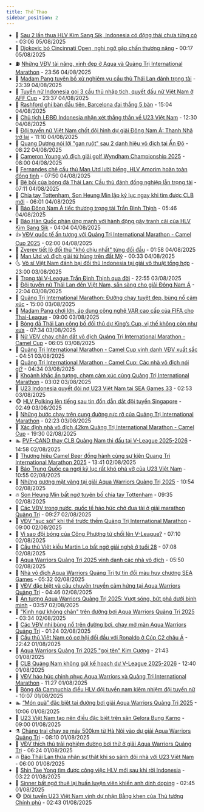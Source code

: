 ```yaml
---
title: Thể Thao
sidebar_position: 2
---
```


<!-- dantri-the-thao:START -->
- 🎡 [Sau 2 lần thua HLV Kim Sang Sik, Indonesia có động thái chưa từng có](https://dantri.com.vn/the-thao/sau-2-lan-thua-hlv-kim-sang-sik-indonesia-co-dong-thai-chua-tung-co-20250805090601623.htm) - 03:06 05/08/2025
- 💯 [Djokovic bỏ Cincinnati Open, nghi ngờ gặp chấn thương nặng](https://dantri.com.vn/the-thao/djokovic-bo-cincinnati-open-nghi-ngo-gap-chan-thuong-nang-20250805071519444.htm) - 00:17 05/08/2025
- ⛽️ [Những VĐV tài năng, xinh đẹp ở Aqua và Quảng Trị International Marathon](https://dantri.com.vn/the-thao/nhung-vdv-tai-nang-xinh-dep-o-aqua-va-quang-tri-international-marathon-20250804144411541.htm) - 23:56 04/08/2025
- 💃 [Madam Pang tuyên bố xử nghiêm vụ cầu thủ Thái Lan đánh trọng tài](https://dantri.com.vn/the-thao/madam-pang-tuyen-bo-xu-nghiem-vu-cau-thu-thai-lan-danh-trong-tai-20250804225507004.htm) - 23:39 04/08/2025
- 🌈 [Tuyển nữ Indonesia gọi 3 cầu thủ nhập tịch, quyết đấu nữ Việt Nam ở AFF Cup](https://dantri.com.vn/the-thao/tuyen-nu-indonesia-goi-3-cau-thu-nhap-tich-quyet-dau-nu-viet-nam-o-aff-cup-20250804231907845.htm) - 23:37 04/08/2025
- 🦅 [Rashford ghi bàn đầu tiên, Barcelona đại thắng 5 bàn](https://dantri.com.vn/the-thao/rashford-ghi-ban-dau-tien-barcelona-dai-thang-5-ban-20250804220357742.htm) - 15:04 04/08/2025
- 🌝 [Chủ tịch LĐBĐ Indonesia nhận xét thẳng thắn về U23 Việt Nam](https://dantri.com.vn/the-thao/chu-tich-ldbd-indonesia-nhan-xet-thang-than-ve-u23-viet-nam-20250804191430659.htm) - 12:30 04/08/2025
- 🚀 [Đội tuyển nữ Việt Nam chốt đội hình dự giải Đông Nam Á: Thanh Nhã trở lại](https://dantri.com.vn/the-thao/doi-tuyen-nu-viet-nam-chot-doi-hinh-du-giai-dong-nam-a-thanh-nha-tro-lai-20250804174434066.htm) - 11:10 04/08/2025
- 🎉 [Quang Dương nói lời &quot;gan ruột&quot; sau 2 danh hiệu vô địch tại Ấn Độ](https://dantri.com.vn/the-thao/quang-duong-noi-loi-gan-ruot-sau-2-danh-hieu-vo-dich-tai-an-do-20250804150643443.htm) - 08:22 04/08/2025
- 📝 [Cameron Young vô địch giải golf Wyndham Championship 2025](https://dantri.com.vn/the-thao/cameron-young-vo-dich-giai-golf-wyndham-championship-2025-20250804142321188.htm) - 08:00 04/08/2025
- 🦄 [Fernandes chê cầu thủ Man Utd lười biếng, HLV Amorim hoàn toàn đồng tình](https://dantri.com.vn/the-thao/fernandes-che-cau-thu-man-utd-luoi-bieng-hlv-amorim-hoan-toan-dong-tinh-20250804144833443.htm) - 07:50 04/08/2025
- 🎉 [Bê bối của bóng đá Thái Lan: Cầu thủ đánh đồng nghiệp lẫn trọng tài](https://dantri.com.vn/the-thao/be-boi-cua-bong-da-thai-lan-cau-thu-danh-dong-nghiep-lan-trong-tai-20250804115401389.htm) - 07:11 04/08/2025
- 💼 [Chia tay Tottenham, Son Heung Min lập kỷ lục ngay khi tìm được CLB mới](https://dantri.com.vn/the-thao/chia-tay-tottenham-son-heung-min-lap-ky-luc-ngay-khi-tim-duoc-clb-moi-20250804124407958.htm) - 06:01 04/08/2025
- 🤡 [Báo Đông Nam Á tiếc thương trọng tài Trần Đình Thịnh](https://dantri.com.vn/the-thao/bao-dong-nam-a-tiec-thuong-trong-tai-tran-dinh-thinh-20250804122611264.htm) - 05:46 04/08/2025
- 🦆 [Báo Hàn Quốc phản ứng mạnh với hành động gây tranh cãi của HLV Kim Sang Sik](https://dantri.com.vn/the-thao/bao-han-quoc-phan-ung-manh-voi-hanh-dong-gay-tranh-cai-cua-hlv-kim-sang-sik-20250804105527874.htm) - 04:04 04/08/2025
- 👍 [VĐV quốc tế ấn tượng với Quảng Trị International Marathon - Camel Cup 2025](https://dantri.com.vn/the-thao/vdv-quoc-te-an-tuong-voi-quang-tri-international-marathon-camel-cup-2025-20250804052934800.htm) - 02:00 04/08/2025
- 💼 [Zverev tiết lộ đối thủ &quot;khó chịu nhất&quot; từng đối đầu](https://dantri.com.vn/the-thao/zverev-tiet-lo-doi-thu-kho-chiu-nhat-tung-doi-dau-20250804085756227.htm) - 01:58 04/08/2025
- 🦒 [Man Utd vô địch giải tứ hùng trên đất Mỹ](https://dantri.com.vn/the-thao/man-utd-vo-dich-giai-tu-hung-tren-dat-my-20250804073221447.htm) - 00:33 04/08/2025
- 🌜 [Võ sĩ Việt Nam đánh bại đối thủ Indonesia tại giải võ thuật tổng hợp](https://dantri.com.vn/the-thao/vo-si-viet-nam-danh-bai-doi-thu-indonesia-tai-giai-vo-thuat-tong-hop-20250804004355367.htm) - 23:00 03/08/2025
- 🦆 [Trọng tài  V-League Trần Đình Thịnh qua đời](https://dantri.com.vn/the-thao/trong-tai-v-league-tran-dinh-thinh-qua-doi-20250804064944540.htm) - 22:55 03/08/2025
- 💪 [Đội tuyển nữ Thái Lan đến Việt Nam, sẵn sàng cho giải Đông Nam Á](https://dantri.com.vn/the-thao/doi-tuyen-nu-thai-lan-den-viet-nam-san-sang-cho-giai-dong-nam-a-20250803225600675.htm) - 22:04 03/08/2025
- 🧠 [Quảng Trị International Marathon: Đường chạy tuyệt đẹp, bùng nổ cảm xúc](https://dantri.com.vn/the-thao/quang-tri-international-marathon-duong-chay-tuyet-dep-bung-no-cam-xuc-20250803214847650.htm) - 15:00 03/08/2025
- 🦄 [Madam Pang chơi lớn, áp dụng công nghệ VAR cao cấp của FIFA cho Thai-League](https://dantri.com.vn/the-thao/madam-pang-choi-lon-ap-dung-cong-nghe-var-cao-cap-cua-fifa-cho-thai-league-20250803112401924.htm) - 09:00 03/08/2025
- 🥸 [Bóng đá Thái Lan công bố đối thủ dự King’s Cup, vị thế không còn như xưa](https://dantri.com.vn/the-thao/bong-da-thai-lan-cong-bo-doi-thu-du-kings-cup-vi-the-khong-con-nhu-xua-20250803114549532.htm) - 07:34 03/08/2025
- 🤠 [Nữ VĐV chạy chân đất vô địch Quảng Trị International Marathon - Camel Cup](https://dantri.com.vn/the-thao/nu-vdv-chay-chan-dat-vo-dich-quang-tri-international-marathon-camel-cup-20250803113256554.htm) - 06:05 03/08/2025
- 👺 [Quảng Trị International Marathon - Camel Cup vinh danh VĐV xuất sắc](https://dantri.com.vn/the-thao/quang-tri-international-marathon-camel-cup-vinh-danh-vdv-xuat-sac-20250803114920754.htm) - 04:51 03/08/2025
- 📝 [Quảng Trị International Marathon - Camel Cup: Các nhà vô địch nói gì?](https://dantri.com.vn/the-thao/quang-tri-international-marathon-camel-cup-cac-nha-vo-dich-noi-gi-20250803113240500.htm) - 04:34 03/08/2025
- 🦆 [Khoảnh khắc ấn tượng, chạm cảm xúc cùng Quảng Trị International Marathon](https://dantri.com.vn/the-thao/khoanh-khac-an-tuong-cham-cam-xuc-cung-quang-tri-international-marathon-20250803094304678.htm) - 03:02 03/08/2025
- 🥳 [U23 Indonesia quyết đòi nợ U23 Việt Nam tại SEA Games 33](https://dantri.com.vn/the-thao/u23-indonesia-quyet-doi-no-u23-viet-nam-tai-sea-games-33-20250803094850994.htm) - 02:53 03/08/2025
- 🐵 [HLV Polking lên tiếng sau tin đồn dẫn dắt đội tuyển Singapore](https://dantri.com.vn/the-thao/hlv-polking-len-tieng-sau-tin-don-dan-dat-doi-tuyen-singapore-20250803094852011.htm) - 02:49 03/08/2025
- 🤩 [Những bước chạy trên cung đường rực rỡ của Quảng Trị International Marathon](https://dantri.com.vn/the-thao/nhung-buoc-chay-tren-cung-duong-ruc-ro-cua-quang-tri-international-marathon-20250803085623096.htm) - 02:23 03/08/2025
- 🤠 [Xác định nhà vô địch 42km Quảng Trị International Marathon - Camel Cup](https://dantri.com.vn/the-thao/xac-dinh-nha-vo-dich-42km-quang-tri-international-marathon-camel-cup-20250802215052195.htm) - 19:30 02/08/2025
- 🏊 [PVF-CAND thay CLB Quảng Nam thi đấu tại V-League 2025-2026](https://dantri.com.vn/the-thao/pvf-cand-thay-clb-quang-nam-thi-dau-tai-v-league-2025-2026-20250802195223578.htm) - 14:58 02/08/2025
- 🗽 [Thương hiệu Camel Beer đồng hành cùng sự kiện Quang Tri International Marathon 2025](https://dantri.com.vn/the-thao/thuong-hieu-camel-beer-dong-hanh-cung-su-kien-quang-tri-international-marathon-2025-20250802204130917.htm) - 13:41 02/08/2025
- 🚀 [Báo Trung Quốc ca ngợi kỷ lục rất khó phá vỡ của U23 Việt Nam](https://dantri.com.vn/the-thao/bao-trung-quoc-ca-ngoi-ky-luc-rat-kho-pha-vo-cua-u23-viet-nam-20250802141253550.htm) - 10:55 02/08/2025
- 🎉 [Những gương mặt vàng tại giải Aqua Warriors Quảng Trị 2025](https://dantri.com.vn/the-thao/nhung-guong-mat-vang-tai-giai-aqua-warriors-quang-tri-2025-20250802172031149.htm) - 10:54 02/08/2025
- 🔥 [Son Heung Min bất ngờ tuyên bố chia tay Tottenham](https://dantri.com.vn/the-thao/son-heung-min-bat-ngo-tuyen-bo-chia-tay-tottenham-20250802143515141.htm) - 09:35 02/08/2025
- 🎉 [Các VĐV trong nước, quốc tế háo hức chờ đua tài ở giải marathon Quảng Trị](https://dantri.com.vn/the-thao/cac-vdv-trong-nuoc-quoc-te-hao-huc-cho-dua-tai-o-giai-marathon-quang-tri-20250802155759214.htm) - 09:27 02/08/2025
- 🎡 [VĐV &quot;sục sôi&quot; khí thế trước thềm Quảng Trị International Marathon](https://dantri.com.vn/the-thao/vdv-suc-soi-khi-the-truoc-them-quang-tri-international-marathon-20250802153036549.htm) - 09:00 02/08/2025
- 🐻 [Vì sao đội bóng của Công Phượng từ chối lên V-League?](https://dantri.com.vn/the-thao/vi-sao-doi-bong-cua-cong-phuong-tu-choi-len-v-league-20250802141422781.htm) - 07:10 02/08/2025
- 🌊 [Cầu thủ Việt kiều Martin Lo bất ngờ giải nghệ ở tuổi 28](https://dantri.com.vn/the-thao/cau-thu-viet-kieu-martin-lo-bat-ngo-giai-nghe-o-tuoi-28-20250802140751841.htm) - 07:08 02/08/2025
- 💃 [Aqua Warriors Quảng Trị 2025 vinh danh các nhà vô địch](https://dantri.com.vn/the-thao/aqua-warriors-quang-tri-2025-vinh-danh-cac-nha-vo-dich-20250802124839416.htm) - 05:50 02/08/2025
- 🤔 [Nhà vô địch Aqua Warriors Quảng Trị tự tin đổi màu huy chương SEA Games](https://dantri.com.vn/the-thao/nha-vo-dich-aqua-warriors-quang-tri-tu-tin-doi-mau-huy-chuong-sea-games-20250802123159045.htm) - 05:32 02/08/2025
- 🤭 [VĐV đặc biệt và câu chuyện truyền cảm hứng tại Aqua Warriors Quảng Trị](https://dantri.com.vn/the-thao/vdv-dac-biet-va-cau-chuyen-truyen-cam-hung-tai-aqua-warriors-quang-tri-20250802114405189.htm) - 04:46 02/08/2025
- 👹 [Ấn tượng Aqua Warriors Quảng Trị 2025: Vượt sóng, bứt phá dưới bình minh](https://dantri.com.vn/the-thao/an-tuong-aqua-warriors-quang-tri-2025-vuot-song-but-pha-duoi-binh-minh-20250802100903956.htm) - 03:57 02/08/2025
- 🗽 [&quot;Kình ngư không chân&quot; trên đường bơi Aqua Warriors Quảng Trị 2025](https://dantri.com.vn/the-thao/kinh-ngu-khong-chan-tren-duong-boi-aqua-warriors-quang-tri-2025-20250802101203865.htm) - 03:34 02/08/2025
- 🥳 [Các VĐV nhí bùng nổ trên đường bơi, chạy mở màn Aqua Warriors Quảng Trị](https://dantri.com.vn/the-thao/cac-vdv-nhi-bung-no-tren-duong-boi-chay-mo-man-aqua-warriors-quang-tri-20250802082159797.htm) - 01:24 02/08/2025
- 💃 [Cầu thủ Việt Nam có cơ hội đối đầu với Ronaldo ở Cúp C2 châu Á](https://dantri.com.vn/the-thao/cau-thu-viet-nam-co-co-hoi-doi-dau-voi-ronaldo-o-cup-c2-chau-a-20250802003142489.htm) - 22:42 01/08/2025
- 🧰 [Aqua Warriors Quảng Trị 2025 &quot;gọi tên&quot; Kim Cương](https://dantri.com.vn/the-thao/aqua-warriors-quang-tri-2025-goi-ten-kim-cuong-20250802044326503.htm) - 21:43 01/08/2025
- 💪 [CLB Quảng Nam không gửi kế hoạch dự V-League 2025-2026](https://dantri.com.vn/the-thao/clb-quang-nam-khong-gui-ke-hoach-du-v-league-2025-2026-20250801193612190.htm) - 12:40 01/08/2025
- 🚀 [VĐV háo hức chinh phục Aqua Warriors và Quảng Trị International Marathon](https://dantri.com.vn/the-thao/vdv-hao-huc-chinh-phuc-aqua-warriors-va-quang-tri-international-marathon-20250801180205298.htm) - 11:27 01/08/2025
- 🤠 [Bóng đá Campuchia điều HLV đội tuyển nam kiêm nhiệm đội tuyển nữ](https://dantri.com.vn/the-thao/bong-da-campuchia-dieu-hlv-doi-tuyen-nam-kiem-nhiem-doi-tuyen-nu-20250801142144325.htm) - 10:07 01/08/2025
- 🏊 [“Món quà” đặc biệt tại đường bơi giải Aqua Warriors Quảng Trị 2025](https://dantri.com.vn/the-thao/mon-qua-dac-biet-tai-duong-boi-giai-aqua-warriors-quang-tri-2025-20250801162805081.htm) - 10:06 01/08/2025
- 🦄 [U23 Việt Nam tạo nên điều đặc biệt trên sân Gelora Bung Karno](https://dantri.com.vn/the-thao/u23-viet-nam-tao-nen-dieu-dac-biet-tren-san-gelora-bung-karno-20250801115311166.htm) - 09:00 01/08/2025
- ⚗️ [Chàng trai chạy xe máy 500km từ Hà Nội vào dự giải Aqua Warriors Quảng Trị](https://dantri.com.vn/the-thao/chang-trai-chay-xe-may-500km-tu-ha-noi-vao-du-giai-aqua-warriors-quang-tri-20250801144605860.htm) - 08:10 01/08/2025
- 🥷 [VĐV thích thú trải nghiệm đường bơi thử ở giải Aqua Warriors Quảng Trị](https://dantri.com.vn/the-thao/vdv-thich-thu-trai-nghiem-duong-boi-thu-o-giai-aqua-warriors-quang-tri-20250801132424318.htm) - 06:24 01/08/2025
- 🔥 [Báo Thái Lan thừa nhận sự thật khi so sánh đội nhà với U23 Việt Nam](https://dantri.com.vn/the-thao/bao-thai-lan-thua-nhan-su-that-khi-so-sanh-doi-nha-voi-u23-viet-nam-20250801095227279.htm) - 06:00 01/08/2025
- 🦅 [Shin Tae Yong tìm được công việc HLV mới sau khi rời Indonesia](https://dantri.com.vn/the-thao/shin-tae-yong-tim-duoc-cong-viec-hlv-moi-sau-khi-roi-indonesia-20250801102220268.htm) - 03:22 01/08/2025
- 🌝 [Sinner bất ngờ thuê lại huấn luyện viên khiến anh dính doping](https://dantri.com.vn/the-thao/sinner-bat-ngo-thue-lai-huan-luyen-vien-khien-anh-dinh-doping-20250801094425250.htm) - 02:45 01/08/2025
- 🐵 [Đội tuyển U23 Việt Nam vinh dự nhận Bằng khen của Thủ tướng Chính phủ](https://dantri.com.vn/the-thao/doi-tuyen-u23-viet-nam-vinh-du-nhan-bang-khen-cua-thu-tuong-chinh-phu-20250801131738895.htm) - 02:43 01/08/2025<!-- dantri-the-thao:END -->
